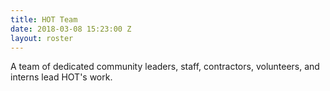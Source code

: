 ```yaml
---
title: HOT Team
date: 2018-03-08 15:23:00 Z
layout: roster
---
```


A team of dedicated community leaders, staff, contractors, volunteers, and interns lead HOT's work.
